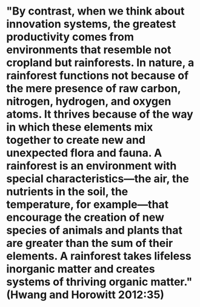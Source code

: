 # "By contrast, when we think about innovation systems, the greatest productivity comes from environments that resemble not cropland but rainforests. In nature, a rainforest functions not because of the mere presence of raw carbon, nitrogen, hydrogen, and oxygen atoms. It thrives because of the way in which these elements mix together to create new and unexpected flora and fauna. A rainforest is an environment with special characteristics―the air, the nutrients in the soil, the temperature, for example―that encourage the creation of new species of animals and plants that are greater than the sum of their elements. A rainforest takes lifeless inorganic matter and creates systems of thriving organic matter." (Hwang and Horowitt 2012:35)